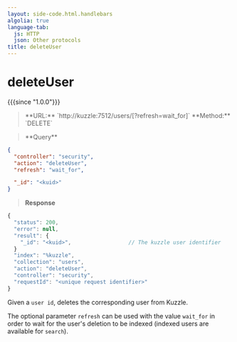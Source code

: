 ```yaml
---
layout: side-code.html.handlebars
algolia: true
language-tab:
  js: HTTP
  json: Other protocols
title: deleteUser
---
```



# deleteUser

{{{since "1.0.0"}}}



<blockquote class="js">
<p>
**URL:** `http://kuzzle:7512/users/<kuid>[?refresh=wait_for]`  
**Method:** `DELETE`
</p>
</blockquote>

<blockquote class="json">
<p>
**Query**
</p>
</blockquote>

```json
{
  "controller": "security",
  "action": "deleteUser",
  "refresh": "wait_for",

  "_id": "<kuid>"
}
```

>**Response**

```javascript
{
  "status": 200,
  "error": null,
  "result": {
    "_id": "<kuid>",                  // The kuzzle user identifier
  }
  "index": "%kuzzle",
  "collection": "users",
  "action": "deleteUser",
  "controller": "security",
  "requestId": "<unique request identifier>"
}
```

Given a `user id`, deletes the corresponding user from Kuzzle.

The optional parameter `refresh` can be used
with the value `wait_for` in order to wait for the user's deletion to be indexed (indexed users are available for `search`).
